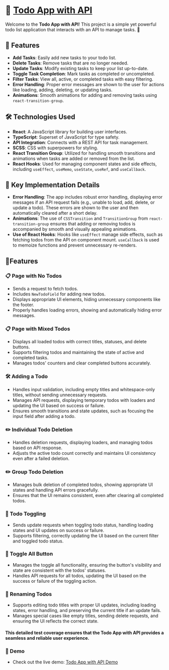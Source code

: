 # 📝 [Todo App with API](https://fetrw.github.io/todo-app-with-api/)

Welcome to the **Todo App with API**! This project is a simple yet powerful todo list application that interacts with an API to manage tasks. 🌟

## 🚀 Features

- **Add Tasks**: Easily add new tasks to your todo list.
- **Delete Tasks**: Remove tasks that are no longer needed.
- **Update Tasks**: Modify existing tasks to keep your list up-to-date.
- **Toggle Task Completion**: Mark tasks as completed or uncompleted.
- **Filter Tasks**: View all, active, or completed tasks with easy filtering.
- **Error Handling**: Proper error messages are shown to the user for actions like loading, adding, deleting, or updating tasks.
- **Animations**: Smooth animations for adding and removing tasks using `react-transition-group`.

## 🛠️ Technologies Used

- **React**: A JavaScript library for building user interfaces.
- **TypeScript**: Superset of JavaScript for type safety.
- **API Integration**: Connects with a REST API for task management.
- **SCSS**: CSS with superpowers for styling.
- **React Transition Group**: Utilized for handling smooth transitions and animations when tasks are added or removed from the list.
- **React Hooks**: Used for managing component states and side effects, including `useEffect`, `useMemo`, `useState`, `useRef`, and `useCallback`.

## 🎯 Key Implementation Details

- **Error Handling**: The app includes robust error handling, displaying error messages if an API request fails (e.g., unable to load, add, delete, or update a todo). These errors are shown to the user and then automatically cleared after a short delay.
- **Animations**: The use of `CSSTransition` and `TransitionGroup` from `react-transition-group` ensures that adding or removing todos is accompanied by smooth and visually appealing animations.
- **Use of React Hooks**: Hooks like `useEffect` manage side effects, such as fetching todos from the API on component mount. `useCallback` is used to memoize functions and prevent unnecessary re-renders.

## 🧪Features

### 📋 Page with No Todos
- Sends a request to fetch todos.
- Includes `NewTodoField` for adding new todos.
- Displays appropriate UI elements, hiding unnecessary components like the footer.
- Properly handles loading errors, showing and automatically hiding error messages.

### 📋 Page with Mixed Todos
- Displays all loaded todos with correct titles, statuses, and delete buttons.
- Supports filtering todos and maintaining the state of active and completed tasks.
- Manages todos' counters and clear completed buttons accurately.

### 🛠️ Adding a Todo
- Handles input validation, including empty titles and whitespace-only titles, without sending unnecessary requests.
- Manages API requests, displaying temporary todos with loaders and updating the UI based on success or failure.
- Ensures smooth transitions and state updates, such as focusing the input field after adding a todo.

### ✏️ Individual Todo Deletion
- Handles deletion requests, displaying loaders, and managing todos based on API response.
- Adjusts the active todo count correctly and maintains UI consistency even after a failed deletion.

### ✏️ Group Todo Deletion
- Manages bulk deletion of completed todos, showing appropriate UI states and handling API errors gracefully.
- Ensures that the UI remains consistent, even after clearing all completed todos.

### 🔄 Todo Toggling
- Sends update requests when toggling todo status, handling loading states and UI updates on success or failure.
- Supports filtering, correctly updating the UI based on the current filter and toggled todo status.

### 🔘 Toggle All Button
- Manages the toggle all functionality, ensuring the button's visibility and state are consistent with the todos' statuses.
- Handles API requests for all todos, updating the UI based on the success or failure of the toggling action.

### 📝 Renaming Todos
- Supports editing todo titles with proper UI updates, including loading states, error handling, and preserving the current title if an update fails.
- Manages special cases like empty titles, sending delete requests, and ensuring the UI reflects the correct state.

#### This detailed test coverage ensures that the Todo App with API provides a seamless and reliable user experience.

### 🎥 Demo
- Check out the live demo: [Todo App with API Demo](https://fetrw.github.io/todo-app-with-api/)
